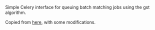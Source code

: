 Simple Celery interface for queuing batch matching jobs using the gst algorithm.

Copied from [here](https://github.com/Aalto-LeTech/radar/tree/a46df166a22c72bd684fc6e1cdf40ad88578d86d/matcher), with some modifications.
